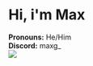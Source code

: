 <html>
<head>
</head>
<body>
<h1>Hi, i'm Max</h1>
<b>Pronouns:</b> He/Him<br>
<b>Discord:</b> maxg_<br>

</body>
<footer>
<a href="https://discord.com/users/470617597432561665"><img src="https://lanyard.cnrad.dev/api/470617597432561665" /></a>
</footer>
</html>
